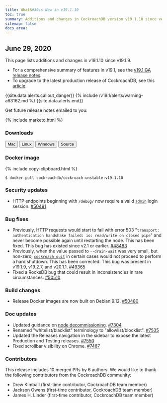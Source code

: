 ```yaml
---
title: What&#39;s New in v19.1.10
toc: true
summary: Additions and changes in CockroachDB version v19.1.10 since version v19.1.9
sitemap: false
docs_area: 
---
```


## June 29, 2020

This page lists additions and changes in v19.1.10 since v19.1.9.

- For a comprehensive summary of features in v19.1, see the [v19.1 GA release notes](v19.1.0.html).
- To upgrade to the latest production release of CockroachDB, see this [article](../{{site.versions["stable"]}}/upgrade-cockroach-version.html).

{{site.data.alerts.callout_danger}}
{% include /v19.1/alerts/warning-a63162.md %}
{{site.data.alerts.end}}

Get future release notes emailed to you:

{% include marketo.html %}

### Downloads

<div id="os-tabs" class="clearfix os-tabs_button-outline-primary">
    <a href="https://binaries.cockroachdb.com/cockroach-v19.1.10.darwin-10.9-amd64.tgz"><button id="mac" data-eventcategory="mac-binary-release-notes">Mac</button></a>
    <a href="https://binaries.cockroachdb.com/cockroach-v19.1.10.linux-amd64.tgz"><button id="linux" data-eventcategory="linux-binary-release-notes">Linux</button></a>
    <a href="https://binaries.cockroachdb.com/cockroach-v19.1.10.windows-6.2-amd64.zip"><button id="windows" data-eventcategory="windows-binary-release-notes">Windows</button></a>
    <a href="https://binaries.cockroachdb.com/cockroach-v19.1.10.src.tgz"><button id="source" data-eventcategory="source-release-notes">Source</button></a>
</div>

### Docker image

{% include copy-clipboard.html %}
~~~shell
$ docker pull cockroachdb/cockroach-unstable:v19.1.10
~~~


### Security updates

- HTTP endpoints beginning with `/debug/` now require a valid [`admin`](../v19.1/authorization.html) login session. [#50491][#50491]

### Bug fixes

- Previously, HTTP requests would start to fail with error 503 "`transport: authentication handshake failed: io: read/write on closed pipe`" and never become possible again until restarting the node. This has been fixed. This bug has existed since v2.1 or earlier. [#48483][#48483]
- Previously, when the value passed to `--drain-wait` was very small, but non-zero, [`cockroach quit`](../v19.1/stop-a-node.html) in certain cases would not proceed to perform a hard shutdown. This has been corrected. This bug was present in v19.1.9, v19.2.7, and v20.1.1. [#49365][#49365]
- Fixed a RocksDB bug that could result in inconsistencies in rare circumstances. [#50510][#50510]

### Build changes

- Release Docker images are now built on Debian 9.12. [#50480][#50480]

### Doc updates

- Updated guidance on [node decommissioning](../v19.1/remove-nodes.html). [#7304][#7304]
- Renamed "whitelist/blacklist" terminology to "allowlist/blocklist". [#7535][#7535]
- Updated the Releases navigation in the sidebar to expose the latest Production and Testing releases. [#7550][#7550]
- Fixed scrollbar visibility on Chrome. [#7487][#7487]

### Contributors

This release includes 10 merged PRs by 6 authors.
We would like to thank the following contributors from the CockroachDB community:

- Drew Kimball (first-time contributor, CockroachDB team member)
- Jackson Owens (first-time contributor, CockroachDB team member)
- James H. Linder (first-time contributor, CockroachDB team member)

[#48483]: https://github.com/cockroachdb/cockroach/pull/48483
[#49365]: https://github.com/cockroachdb/cockroach/pull/49365
[#50480]: https://github.com/cockroachdb/cockroach/pull/50480
[#50491]: https://github.com/cockroachdb/cockroach/pull/50491
[#50510]: https://github.com/cockroachdb/cockroach/pull/50510
[#7304]: https://github.com/cockroachdb/docs/pull/7304
[#7550]: https://github.com/cockroachdb/docs/pull/7550
[#7535]: https://github.com/cockroachdb/docs/pull/7535
[#7487]: https://github.com/cockroachdb/docs/pull/7487
